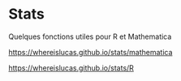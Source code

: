 # Stats

Quelques fonctions utiles pour R et Mathematica

https://whereislucas.github.io/stats/mathematica

https://whereislucas.github.io/stats/R
